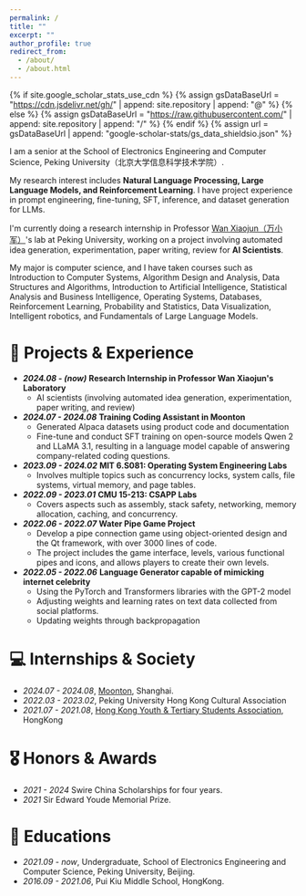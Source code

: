 ```yaml
---
permalink: /
title: ""
excerpt: ""
author_profile: true
redirect_from: 
  - /about/
  - /about.html
---
```


{% if site.google_scholar_stats_use_cdn %}
{% assign gsDataBaseUrl = "https://cdn.jsdelivr.net/gh/" | append: site.repository | append: "@" %}
{% else %}
{% assign gsDataBaseUrl = "https://raw.githubusercontent.com/" | append: site.repository | append: "/" %}
{% endif %}
{% assign url = gsDataBaseUrl | append: "google-scholar-stats/gs_data_shieldsio.json" %}

<span class='anchor' id='about-me'></span>

I am a senior at the School of Electronics Engineering and Computer Science, Peking University（北京大学信息科学技术学院）.

My research interest includes **Natural Language Processing, Large Language Models, and Reinforcement Learning**. I have project experience in prompt engineering, fine-tuning, SFT, inference, and dataset generation for LLMs. 

I'm currently doing a research internship in Professor [Wan Xiaojun（万小军）](https://wanxiaojun.github.io/)'s lab at Peking University, working on a project involving automated idea generation, experimentation, paper writing, review for **AI Scientists**.

My major is computer science, and I have taken courses such as Introduction to Computer Systems, Algorithm Design and Analysis, Data Structures and Algorithms, Introduction to Artificial Intelligence, Statistical Analysis and Business Intelligence, Operating Systems, Databases, Reinforcement Learning, Probability and Statistics, Data Visualization, Intelligent robotics, and Fundamentals of Large Language Models.


# 📝 Projects & Experience

- ***2024.08  -  (now)*** **Research Internship in Professor Wan Xiaojun's Laboratory**
  - AI scientists (involving automated idea generation, experimentation, paper writing, and review)
- ***2024.07 - 2024.08*** **Training Coding Assistant in Moonton**
  - Generated Alpaca datasets using product code and documentation
  - Fine-tune and conduct SFT training on open-source models Qwen 2 and LLaMA 3.1, resulting in a language model capable of answering company-related coding questions.
- ***2023.09 - 2024.02*** **MIT	6.S081:	Operating	System Engineering Labs**
  - Involves multiple topics such as concurrency locks, system calls, file systems, virtual memory, and page tables.
- ***2022.09 - 2023.01*** **CMU	15-213:	CSAPP	Labs**
  - Covers aspects such as assembly, stack safety, networking, memory allocation, caching, and concurrency. 
- ***2022.06 - 2022.07*** **Water Pipe Game Project**
  - Develop a pipe connection game using object-oriented design and the Qt framework, with over 3000 lines of code.
  - The project includes the game interface, levels, various functional pipes and icons, and allows players to create their own levels.
- ***2022.05 - 2022.06*** **Language Generator capable of mimicking internet celebrity**
  - Using the PyTorch and Transformers libraries with the GPT-2 model
  - Adjusting weights and learning rates on text data collected from social platforms.
  - Updating weights through backpropagation

# 💻 Internships & Society
- *2024.07 - 2024.08*, [Moonton](https://cn.moonton.com/), Shanghai.
- *2022.03 - 2023.02*, Peking University Hong Kong Cultural Association
- *2021.07 - 2021.08*, [Hong Kong Youth & Tertiary Students Association](https://www.hkytsa.org/), HongKong

# 🎖 Honors & Awards
- *2021 - 2024* Swire China Scholarships for four years. 
- *2021* Sir Edward Youde	Memorial Prize. 

# 📖 Educations
- *2021.09 - now*, Undergraduate, School of Electronics Engineering and Computer Science, Peking University, Beijing.
- *2016.09 - 2021.06*, Pui Kiu Middle School, HongKong.
